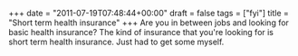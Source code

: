 +++
date = "2011-07-19T07:48:44+00:00"
draft = false
tags = ["fyi"]
title = "Short term health insurance"
+++
Are you in between jobs and looking for basic health insurance? The kind of insurance that you're looking for is short term health insurance. Just had to get some myself.